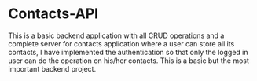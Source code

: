 # Contacts-API
This is a basic backend application with all CRUD operations and a complete server for contacts application where a user can store all its contacts, I have implemented the authentication so that only the logged in user can do the operation on his/her contacts. This is a basic but the most important backend project.
